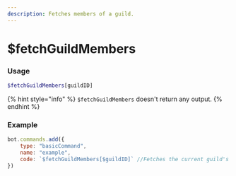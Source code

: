 ```yaml
---
description: Fetches members of a guild.
---
```

# $fetchGuildMembers
### Usage
```php
$fetchGuildMembers[guildID]
```

{% hint style="info" %} `$fetchGuildMembers` doesn't return any output. {% endhint %}

### Example
```javascript
bot.commands.add({
    type: "basicCommand",
    name: "example",
    code: `$fetchGuildMembers[$guildID]` //Fetches the current guild's members
})
```
